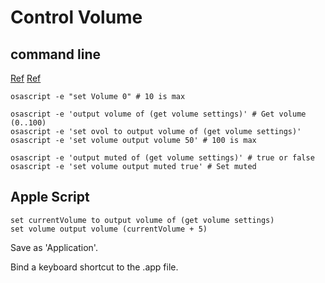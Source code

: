# Control Volume

## command line

[Ref](http://osxdaily.com/2007/04/28/change-the-system-volume-from-the-command-line/)
[Ref](https://coderwall.com/p/22p0ja/set-get-osx-volume-mute-from-the-command-line)


```
osascript -e "set Volume 0" # 10 is max

osascript -e 'output volume of (get volume settings)' # Get volume (0..100)
osascript -e 'set ovol to output volume of (get volume settings)'
osascript -e 'set volume output volume 50' # 100 is max

osascript -e 'output muted of (get volume settings)' # true or false
osascript -e 'set volume output muted true' # Set muted
```

## Apple Script

```
set currentVolume to output volume of (get volume settings)
set volume output volume (currentVolume + 5)
```

Save as 'Application'.

Bind a keyboard shortcut to the .app file.
